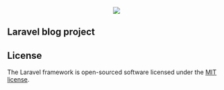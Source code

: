 <p align="center"><img src="https://laravel.com/assets/img/components/logo-laravel.svg"></p>

## Laravel blog project

## License

The Laravel framework is open-sourced software licensed under the [MIT license](https://opensource.org/licenses/MIT).

